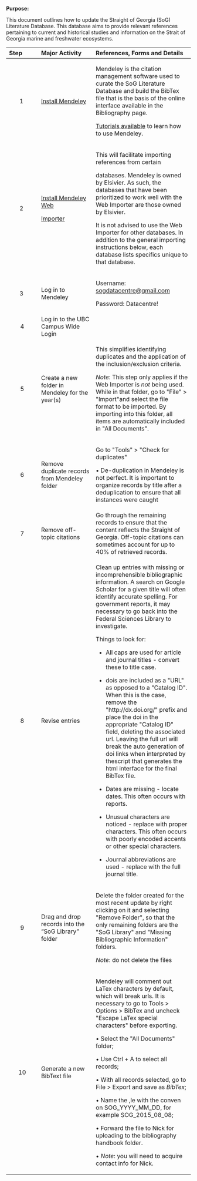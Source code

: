 **Purpose:**

This document outlines how to update the Straight of Georgia (SoG) Literature Database. This database aims to provide relevant references pertaining to current and historical studies and information on the Strait of Georgia marine and freshwater ecosystems.

<table>
<colgroup>
<col style="width: 17%" />
<col style="width: 29%" />
<col style="width: 52%" />
</colgroup>
<thead>
<tr>
<th style="text-align: left;"><strong>Step</strong> </th>
<th style="text-align: left;"><strong>Major Activity</strong> </th>
<th style="text-align: left;"><strong>References, Forms and Details</strong> </th>
</tr>
</thead>
<tbody>
<tr>
<td style="text-align: center;">1 </td>
<td><a href="https://www.mendeley.com/download-reference-manager/windows">Install Mendeley</a></td>
<td><p>Mendeley is the citation management software used to curate the SoG Literature Database and build the BibTex file that is the basis of the online interface available in the Bibliography page.</p>
<p><a href="https://www.mendeley.com/guides">Tutorials available</a> to learn how to use Mendeley.</p></td>
</tr>
<tr>
<td style="text-align: center;">2 </td>
<td><p><a href="https://www.mendeley.com/reference-management/web-importer">Install Mendeley Web</a></p>
<p><a href="https://www.mendeley.com/reference-management/web-importer">Importer</a></p></td>
<td><p>This will facilitate importing references from certain</p>
<p>databases. Mendeley is owned by Elsivier. As such, the databases that have been prioritized to work well with the Web Importer are those owned by Elsivier.</p>
<p>It is not advised to use the Web Importer for other databases. In addition to the general importing instructions below, each database lists specifics unique to that database.</p></td>
</tr>
<tr>
<td style="text-align: center;">3 </td>
<td>Log in to Mendeley</td>
<td><p>Username: <a href="mailto:sogdatacentre@gmail.com">sogdatacentre@gmail.com</a></p>
<p>Password: Datacentre!</p></td>
</tr>
<tr>
<td style="text-align: center;">4</td>
<td>Log in to the UBC Campus Wide Login</td>
<td></td>
</tr>
<tr>
<td style="text-align: center;">5</td>
<td>Create a new folder in Mendeley for the year(s)</td>
<td><p>This simplifies identifying duplicates and the application of the inclusion/exclusion criteria.</p>
<p><em>Note</em>: This step only applies if the Web Importer is <em>not</em> being used. While in that folder, go to "File" &gt; "Import"and select the file format to be imported. By importing into this folder, all items are automatically included in "All Documents".</p></td>
</tr>
<tr>
<td style="text-align: center;">6</td>
<td>Remove duplicate records from Mendeley folder</td>
<td><p>Go to "Tools" &gt; "Check for duplicates"</p>
<p>• De-duplication in Mendeley is not perfect. It is important to organize records by title after a deduplication to ensure that all instances were caught</p></td>
</tr>
<tr>
<td style="text-align: center;">7</td>
<td>Remove off-topic citations</td>
<td>Go through the remaining records to ensure that the content reflects the Straight of Georgia. Off-topic citations can sometimes account for up to 40% of retrieved records.</td>
</tr>
<tr>
<td style="text-align: center;">8</td>
<td>Revise entries</td>
<td><p>Clean up entries with missing or incomprehensible bibliographic information. A search on Google Scholar for a given title will often identify accurate spelling. For government reports, it may necessary to go back into the Federal Sciences Library to investigate.</p>
<p>Things to look for:</p>
<ul>
<li><p>All caps are used for article and journal titles - convert these to title case.</p></li>
<li><p>dois are included as a "URL" as opposed to a "Catalog ID". When this is the case, remove the "http://dx.doi.org/" prefix and place the doi in the appropriate "Catalog ID" field, deleting the associated url. Leaving the full url will break the auto generation of doi links when interpreted by thescript that generates the html interface for the final BibTex file.</p></li>
<li><p>Dates are missing - locate dates. This often occurs with reports.</p></li>
<li><p>Unusual characters are noticed - replace with proper characters. This often occurs with poorly encoded accents or other special characters.</p></li>
<li><p>Journal abbreviations are used - replace with the full journal title.</p></li>
</ul></td>
</tr>
<tr>
<td style="text-align: center;">9</td>
<td>Drag and drop records into the “SoG Library” folder</td>
<td><p>Delete the folder created for the most recent update by right clicking on it and selecting "Remove Folder", so that the only remaining folders are the "SoG Library" and "Missing Bibliographic Information" folders.</p>
<p><em>Note</em>: do not delete the files</p></td>
</tr>
<tr>
<td style="text-align: center;">10</td>
<td>Generate a new BibText file</td>
<td><p>Mendeley will comment out LaTex characters by default, which will break urls. It is necessary to go to Tools &gt; Options &gt; BibTex and uncheck "Escape LaTex special characters" before exporting.</p>
<p>• Select the "All Documents" folder;</p>
<p>• Use Ctrl + A to select all records;</p>
<p>• With all records selected, go to File &gt; Export and save as <em>BibTex</em>;</p>
<p>• Name the ,le with the conven on SOG_YYYY_MM_DD, for example SOG_2015_08_08;</p>
<p>• Forward the file to Nick for uploading to the bibliography handbook folder.</p>
<p>• <em>Note</em>: you will need to acquire contact info for Nick.</p></td>
</tr>
</tbody>
</table>
